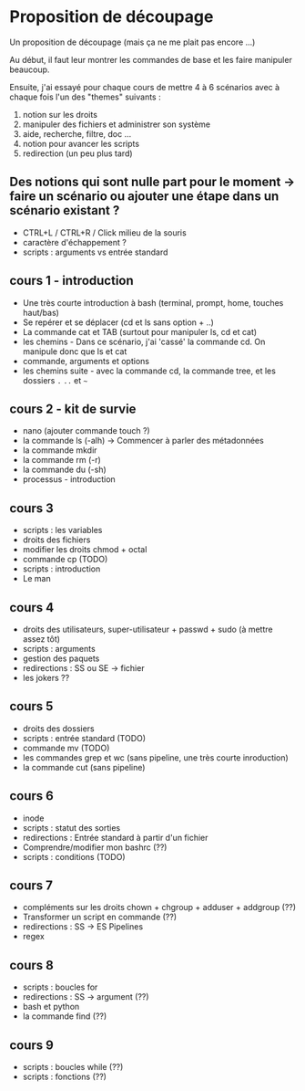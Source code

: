 # Proposition de découpage

Un proposition de découpage (mais ça ne me plait pas encore ...)

Au début, il faut leur montrer les commandes de base et les faire manipuler beaucoup.

Ensuite, j'ai essayé pour chaque cours de mettre 4 à 6 scénarios avec à chaque fois l'un des "themes" suivants :

1. notion sur les droits
2. manipuler des fichiers et administrer son système
3. aide, recherche, filtre, doc  ...
4. notion pour avancer les scripts
5. redirection (un peu plus tard)



## Des notions qui sont nulle part pour le moment -> faire un scénario ou ajouter une étape dans un scénario existant ?
* CTRL+L / CTRL+R / Click milieu de la souris
* caractère d'échappement ?
* scripts : arguments vs entrée standard 


## cours 1 - introduction
* Une très courte introduction à bash (terminal, prompt, home, touches haut/bas)
* Se repérer et se déplacer (cd et ls sans option + ..)
* La commande cat et TAB (surtout pour manipuler ls, cd et cat)
* les chemins - Dans ce scénario, j'ai 'cassé' la commande cd. On manipule donc que ls et cat
* commande, arguments et options 
* les chemins suite - avec la commande cd, la commande tree, et les dossiers `.` `..` et  `~`


## cours 2 - kit de survie
* nano (ajouter commande touch ?)
* la commande ls (-alh) -> Commencer à parler des métadonnées
* la commande mkdir
* la commande rm (-r)
* la commande du (-sh)
* processus - introduction


## cours 3
* scripts : les variables
* droits des fichiers
* modifier les droits chmod + octal
* commande cp (TODO)
* scripts : introduction
* Le man 


## cours 4
* droits des utilisateurs, super-utilisateur + passwd + sudo (à mettre assez tôt)
* scripts : arguments
* gestion des paquets
* redirections : SS ou SE -> fichier
* les jokers ??



## cours 5
* droits des dossiers
* scripts : entrée standard (TODO)
* commande mv (TODO)
* les commandes grep et wc (sans pipeline, une très courte inroduction)
* la commande cut (sans pipeline)

## cours 6
* inode
* scripts : statut des sorties
* redirections : Entrée standard à partir d'un fichier
* Comprendre/modifier mon bashrc (??)
* scripts : conditions (TODO)

## cours 7
* compléments sur les droits chown + chgroup + adduser + addgroup (??)
* Transformer un script en commande (??)
* redirections : SS -> ES Pipelines
* regex

## cours 8
* scripts : boucles for
* redirections : SS -> argument (??)
* bash et python
* la commande find (??)


## cours 9
* scripts : boucles while (??)
* scripts : fonctions (??)






